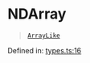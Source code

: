 # NDArray

> [`ArrayLike`](ArrayLike.md)

Defined in:  [types.ts:16](https://github.com/transitive-bullshit/scikit-learn-ts/blob/122b3c0/packages/sklearn/src/types.ts#L16)
